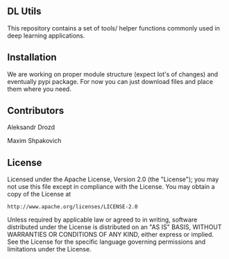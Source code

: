 ## DL Utils

This repository contains a set of tools/ helper functions commonly used in deep learning applications. 

## Installation

We are working on proper module structure (expect lot's of changes) and eventually pypi package. 
For now you can just download files and place them where you need. 

## Contributors

Aleksandr Drozd

Maxim Shpakovich 

## License

Licensed under the Apache License, Version 2.0 (the "License");
you may not use this file except in compliance with the License.
You may obtain a copy of the License at

    http://www.apache.org/licenses/LICENSE-2.0

Unless required by applicable law or agreed to in writing, software
distributed under the License is distributed on an "AS IS" BASIS,
WITHOUT WARRANTIES OR CONDITIONS OF ANY KIND, either express or implied.
See the License for the specific language governing permissions and
limitations under the License.

